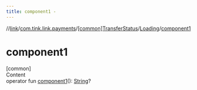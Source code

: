 ```yaml
---
title: component1 -
---
```

//[link](../../../index.md)/[com.tink.link.payments](../../index.md)/[[common]TransferStatus](../index.md)/[Loading](index.md)/[component1](component1.md)



# component1  
[common]  
Content  
operator fun [component1](component1.md)(): [String](https://kotlinlang.org/api/latest/jvm/stdlib/kotlin/-string/index.html)?  



